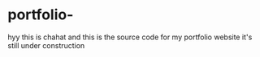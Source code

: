 # portfolio-
hyy this is chahat and this is the source code for my portfolio website it's still under construction
